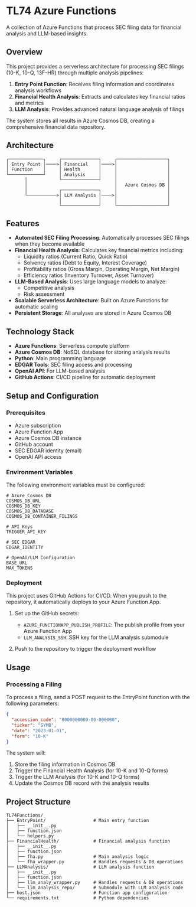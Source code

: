 # TL74 Azure Functions

A collection of Azure Functions that process SEC filing data for financial analysis and LLM-based insights.

## Overview

This project provides a serverless architecture for processing SEC filings (10-K, 10-Q, 13F-HR) through multiple analysis pipelines:

1. **Entry Point Function**: Receives filing information and coordinates analysis workflows
2. **Financial Health Analysis**: Extracts and calculates key financial ratios and metrics
3. **LLM Analysis**: Provides advanced natural language analysis of filings

The system stores all results in Azure Cosmos DB, creating a comprehensive financial data repository.

## Architecture

```
┌─────────────┐     ┌──────────────┐     ┌───────────────────┐
│ Entry Point │────>│ Financial    │────>│                   │
│ Function    │     │ Health       │     │                   │
└─────────────┘     │ Analysis     │     │                   │
       │            └──────────────┘     │                   │
       │                                 │   Azure Cosmos DB │
       │            ┌──────────────┐     │                   │
       └───────────>│ LLM Analysis │────>│                   │
                    │              │     │                   │
                    └──────────────┘     └───────────────────┘
```

## Features

- **Automated SEC Filing Processing**: Automatically processes SEC filings when they become available
- **Financial Health Analysis**: Calculates key financial metrics including:
  - Liquidity ratios (Current Ratio, Quick Ratio)
  - Solvency ratios (Debt to Equity, Interest Coverage)
  - Profitability ratios (Gross Margin, Operating Margin, Net Margin)
  - Efficiency ratios (Inventory Turnover, Asset Turnover)
- **LLM-Based Analysis**: Uses large language models to analyze:
  - Competitive analysis
  - Risk assessment
- **Scalable Serverless Architecture**: Built on Azure Functions for automatic scaling
- **Persistent Storage**: All analyses are stored in Azure Cosmos DB

## Technology Stack

- **Azure Functions**: Serverless compute platform
- **Azure Cosmos DB**: NoSQL database for storing analysis results
- **Python**: Main programming language
- **EDGAR Tools**: SEC filing access and processing
- **OpenAI API**: For LLM-based analysis
- **GitHub Actions**: CI/CD pipeline for automatic deployment

## Setup and Configuration

### Prerequisites

- Azure subscription
- Azure Function App 
- Azure Cosmos DB instance
- GitHub account
- SEC EDGAR identity (email)
- OpenAI API access

### Environment Variables

The following environment variables must be configured:

```
# Azure Cosmos DB
COSMOS_DB_URL
COSMOS_DB_KEY
COSMOS_DB_DATABASE
COSMOS_DB_CONTAINER_FILINGS

# API Keys
TRIGGER_API_KEY

# SEC EDGAR
EDGAR_IDENTITY

# OpenAI/LLM Configuration
BASE_URL
MAX_TOKENS
```

### Deployment

This project uses GitHub Actions for CI/CD. When you push to the repository, it automatically deploys to your Azure Function App.

1. Set up the GitHub secrets:
   - `AZURE_FUNCTIONAPP_PUBLISH_PROFILE`: The publish profile from your Azure Function App
   - `LLM_ANALYSIS_SSH`: SSH key for the LLM analysis submodule

2. Push to the repository to trigger the deployment workflow

## Usage

### Processing a Filing

To process a filing, send a POST request to the EntryPoint function with the following parameters:

```json
{
  "accession_code": "0000000000-00-000000",
  "ticker": "SYMB",
  "date": "2023-01-01",
  "form": "10-K"
}
```

The system will:
1. Store the filing information in Cosmos DB
2. Trigger the Financial Health Analysis (for 10-K and 10-Q forms)
3. Trigger the LLM Analysis (for 10-K and 10-Q forms)
4. Update the Cosmos DB record with the analysis results

## Project Structure

```
TL74Functions/
├── EntryPoint/                  # Main entry function
│   ├── __init__.py
│   ├── function.json
│   └── helpers.py              
├── FinancialHealth/             # Financial analysis function
│   ├── __init__.py
│   ├── function.json
│   ├── fha.py                   # Main analysis logic
│   └── fha_wrapper.py           # Handles requests & DB operations
├── LLMAnalysis/                 # LLM analysis function
│   ├── __init__.py
│   ├── function.json
│   ├── llm_analy_wrapper.py     # Handles requests & DB operations
│   └── llm_analysis_repo/       # Submodule with LLM analysis code
├── host.json                    # Function app configuration
└── requirements.txt             # Python dependencies
```
